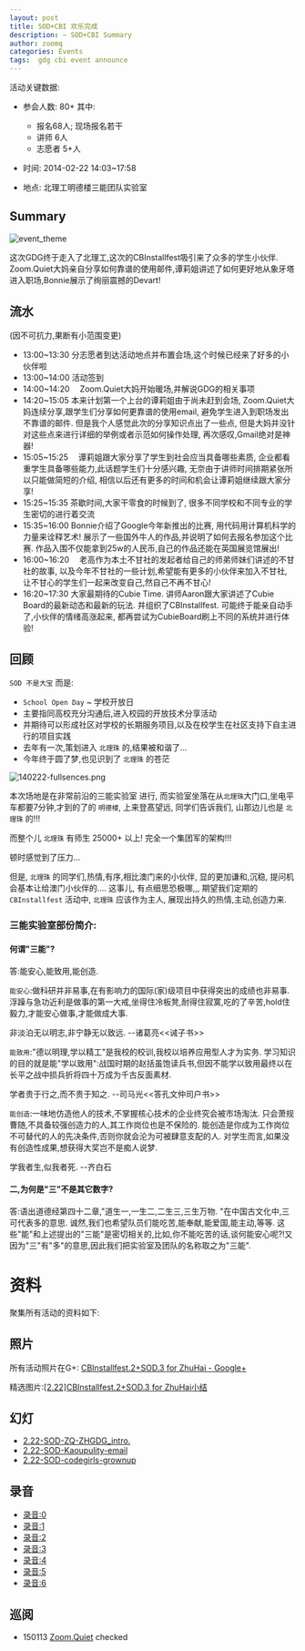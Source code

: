 ```yaml
---
layout: post
title: SOD+CBI 欢乐完成
description: ~ SOD+CBI Summary
author: zoomq
categories: Events
tags:  gdg cbi event announce
---
```



活动关键数据:

- 参会人数: 80+ 其中:
    - 报名68人; 现场报名若干
    - 讲师 6人
    - 志愿者 5+人

- 时间: 2014-02-22 14:03~17:58
- 地点: 北理工明德楼三能团队实验室


## Summary
![event_theme](https://lh3.googleusercontent.com/-yJlJJlRbTkM/Uwc9CA-3A6I/AAAAAAAAAAA/BtQHRzmvxYQ/w1200-h300/event_theme.jpg)

这次GDG终于走入了北理工,这次的CBInstallfest吸引来了众多的学生小伙伴. Zoom.Quiet大妈亲自分享如何靠谱的使用邮件,谭莉姐讲述了如何更好地从象牙塔进入职场,Bonnie展示了绚丽震撼的Devart!

<!--more-->

## 流水
(因不可抗力,果断有小范围变更)


- 13:00~13:30    分志愿者到达活动地点并布置会场,这个时候已经来了好多的小伙伴啦
- 13:00~14:00    活动签到
- 14:00~14:20　 Zoom.Quiet大妈开始暖场,并解说GDG的相关事项
- 14:20~15:05    本来计划第一个上台的谭莉姐由于尚未赶到会场,
    Zoom.Quiet大妈连续分享,跟学生们分享如何更靠谱的使用email,
    避免学生进入到职场发出不靠谱的邮件. 
    但是我个人感觉此次的分享知识点出了一些点,
    但是大妈并没针对这些点来进行详细的举例或者示范如何操作处理,
    再次感叹,Gmail绝对是神器! 
- 15:05~15:25　 谭莉姐跟大家分享了学生到社会应当具备哪些素质,
    企业都看重学生具备哪些能力,此话题学生们十分感兴趣,
    无奈由于讲师时间排期紧张所以只能做简短的介绍,
    相信以后还有更多的时间和机会让谭莉姐继续跟大家分享!
- 15:25~15:35     茶歇时间,大家干零食的时候到了,
    很多不同学校和不同专业的学生密切的进行着交流
- 15:35~16:00     Bonnie介绍了Google今年新推出的比赛,
    用代码用计算机科学的力量来诠释艺术!
    展示了一些国外牛人的作品,并说明了如何去报名参加这个比赛. 
    作品入围不仅能拿到25w的人民币,自己的作品还能在英国展览馆展出!
- 16:00~16:20　  老高作为本土不甘社的发起者给自己的师弟师妹们讲述的不甘社的故事,
    以及今年不甘社的一些计划,希望能有更多的小伙伴来加入不甘社,
    让不甘心的学生们一起来改变自己,然自己不再不甘心!
- 16:20~17:30      大家最期待的Cubie Time. 
    讲师Aaron跟大家讲述了Cubie Board的最新动态和最新的玩法. 
    并组织了CBInstallfest. 
    可能终于能亲自动手了,小伙伴的情绪高涨起来,
    都再尝试为CubieBoard刷上不同的系统并进行体验!


## 回顾


`SOD 不是大宝` 而是:

- `School Open Day` ~ 学校开放日
- 主要指同高校充分沟通后,进入校园的开放技术分享活动
- 并期待可以形成社区对学校的长期服务项目,以及在校学生在社区支持下自主进行的项目实践
- 去年有一次,策划进入 `北理珠` 的,结果被和谐了...
- 今年终于圆了梦,也见识到了 `北理珠` 的苍茫

![140222-fullsences.png](http://zoomq.qiniudn.com/ZHGDG/2014/140222-sod-cbi/140222-fullsences.png)

本次场地是在非常前沿的三能实验室 进行,
而实验室坐落在从`北理珠`大门口,坐电平车都要7分钟,才到的了的 `明德楼`,
上来登髙望远, 同学们告诉我们, 山那边儿也是 `北理珠` 的!!!

而整个儿  `北理珠`  有师生 25000+ 以上!
完全一个集团军的架构!!!

顿时感觉到了压力...

但是,  `北理珠`  的同学们,热情,有序,相比澳门来的小伙伴,
显的更加谦和,沉稳, 提问机会基本让给澳门小伙伴的....
这事儿, 有点细思恐极哪,,,
期望我们定期的 `CBInstallfest` 活动中,  `北理珠` 应该作为主人,
展现出持久的热情,主动,创造力来.


###  三能实验室部份简介:

#### 何谓"三能"?

答:能安心,能致用,能创造. 

`能安心`:做科研并非易事,在有影响力的国际(家)级项目中获得突出的成绩也非易事. 浮躁与急功近利是做事的第一大戒,坐得住冷板凳,耐得住寂寞,吃的了辛苦,hold住毅力,才能安心做事,才能做成大事. 

非淡泊无以明志,非宁静无以致远. --诸葛亮<<诫子书>>

`能致用`:"德以明理,学以精工"是我校的校训,我校以培养应用型人才为实务. 学习知识的目的就是能"学以致用":战国时期的赵括虽饱读兵书,但因不能学以致用最终以在长平之战中损兵折将四十万成为千古反面素材. 

学者贵于行之,而不贵于知之. --司马光<<答孔文仲司户书>>

`能创造`:一味地仿造他人的技术,不掌握核心技术的企业终究会被市场淘汰. 只会萧规曹随,不具备较强创造力的人,其工作岗位也是不保险的. 能创造是你成为工作岗位不可替代的人的先决条件,否则你就会沦为可被肆意支配的人. 对学生而言,如果没有创造性成果,想获得大奖岂不是痴人说梦. 

学我者生,似我者死. --齐白石

#### 二,为何是"三"不是其它数字?

答:语出道德经第四十二章,"道生一,一生二,二生三,三生万物. "在中国古文化中,三可代表多的意思. 诚然,我们也希望队员们能吃苦,能奉献,能爱国,能主动,等等. 这些"能"和上述提出的"三能"是密切相关的,比如,你不能吃苦的话,谈何能安心呢?!又因为"三"有"多"的意思,因此我们把实验室及团队的名称取之为"三能". 





# 资料

聚集所有活动的资料如下:

## 照片

所有活动照片在G+:
[CBInstallfest.2+SOD.3 for ZhuHai - Google+](https://plus.google.com/u/0/events/c5173hmb859ctc83at6qpg5dbog)

精选图片:[[2.22]CBInstallfest.2+SOD.3 for ZhuHai小结](http://www.chinagdg.com/thread-3604-1-1.html)

## 幻灯

- [2.22-SOD-ZQ-ZHGDG_intro.](https://speakerdeck.com/zoomquiet/2-dot-22-sod-zq-zhgdg-intro)
- [2.22-SOD-Kaoupulity-email](https://speakerdeck.com/zoomquiet/2-dot-22-sod-kaoupulity-email)
- [2.22-SOD-codegirls-grownup](https://speakerdeck.com/zoomquiet/2-dot-22-sod-codegirls-grownup)


## 录音

- [录音:0](http://zoomq.qiniudn.com/ZHGDG/2014/140222-sod-cbi/140222_sod-cbi_0_intro.MP3)
- [录音:1](http://zoomq.qiniudn.com/ZHGDG/2014/140222-sod-cbi/140222_sod-cbi_1_self.MP3)
- [录音:2](http://zoomq.qiniudn.com/ZHGDG/2014/140222-sod-cbi/140222_sod-cbi_2_flow.MP3)
- [录音:3](http://zoomq.qiniudn.com/ZHGDG/2014/140222-sod-cbi/140222_sod-cbi_3_gdg.MP3)
- [录音:4](http://zoomq.qiniudn.com/ZHGDG/2014/140222-sod-cbi/140222_sod-cbi_4_email.MP3)
- [录音:5](http://zoomq.qiniudn.com/ZHGDG/2014/140222-sod-cbi/140222_sod-cbi_5_tl.MP3)
- [录音:6](http://zoomq.qiniudn.com/ZHGDG/2014/140222-sod-cbi/140222_sod-cbi_6_devart-bsa.MP3)






## 巡阅
- 150113 [Zoom.Quiet](http://zoomquiet.io/) checked





